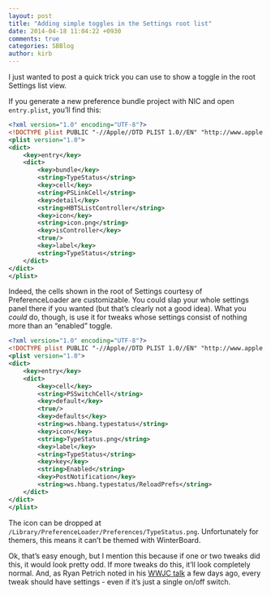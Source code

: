 ```yaml
---
layout: post
title: "Adding simple toggles in the Settings root list"
date: 2014-04-18 11:04:22 +0930
comments: true
categories: SBBlog
author: kirb
---
```


I just wanted to post a quick trick you can use to show a toggle in the root Settings list view.

If you generate a new preference bundle project with NIC and open `entry.plist`, you’ll find this:

```xml
<?xml version="1.0" encoding="UTF-8"?>
<!DOCTYPE plist PUBLIC "-//Apple//DTD PLIST 1.0//EN" "http://www.apple.com/DTDs/PropertyList-1.0.dtd">
<plist version="1.0">
<dict>
	<key>entry</key>
	<dict>
		<key>bundle</key>
		<string>TypeStatus</string>
		<key>cell</key>
		<string>PSLinkCell</string>
		<key>detail</key>
		<string>HBTSListController</string>
		<key>icon</key>
		<string>icon.png</string>
		<key>isController</key>
		<true/>
		<key>label</key>
		<string>TypeStatus</string>
	</dict>
</dict>
</plist>
```

Indeed, the cells shown in the root of Settings courtesy of PreferenceLoader are customizable. You could slap your whole settings panel there if you wanted (but that’s clearly not a good idea). What you _could_ do, though, is use it for tweaks whose settings consist of nothing more than an “enabled” toggle.

```xml
<?xml version="1.0" encoding="UTF-8"?>
<!DOCTYPE plist PUBLIC "-//Apple//DTD PLIST 1.0//EN" "http://www.apple.com/DTDs/PropertyList-1.0.dtd">
<plist version="1.0">
<dict>
	<key>entry</key>
	<dict>
		<key>cell</key>
		<string>PSSwitchCell</string>
		<key>default</key>
		<true/>
		<key>defaults</key>
		<string>ws.hbang.typestatus</string>
		<key>icon</key>
		<string>TypeStatus.png</string>
		<key>label</key>
		<string>TypeStatus</string>
		<key>key</key>
		<string>Enabled</string>
		<key>PostNotification</key>
		<string>ws.hbang.typestatus/ReloadPrefs</string>
	</dict>
</dict>
</plist>
```

The icon can be dropped at `/Library/PreferenceLoader/Preferences/TypeStatus.png`. Unfortunately for themers, this means it can’t be themed with WinterBoard.

Ok, that’s easy enough, but I mention this because if one or two tweaks did this, it would look pretty odd. If more tweaks do this, it’ll look completely normal. And, as Ryan Petrich noted in his [WWJC talk](http://rpetri.ch/wwjc2014/rpetrich_wwjc2014.pdf) a few days ago, every tweak should have settings - even if it’s just a single on/off switch.
